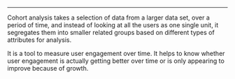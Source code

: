 ##
-------------
Cohort analysis takes a selection of data from a larger data set, over a period of time, and instead of looking at all the users as one single unit, it segregates them into smaller related groups based on different types of attributes for analysis.

It is a tool to measure user engagement over time. It helps to know whether user engagement is actually getting better over time or is only appearing to improve because of growth.
